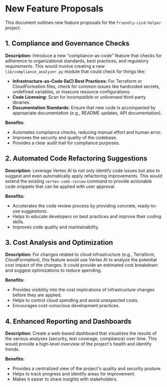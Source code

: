 # New Feature Proposals

This document outlines new feature proposals for the `friendly-cicd-helper` project.

## 1. Compliance and Governance Checks

**Description:** Introduce a new "compliance-as-code" feature that checks for adherence to organizational standards, best practices, and regulatory requirements. This would involve creating a new `lib/compliance_analyzer.py` module that could check for things like:
*   **Infrastructure-as-Code (IaC) Best Practices:** For Terraform or CloudFormation files, check for common issues like hardcoded secrets, undefined variables, or insecure resource configurations.
*   **Code Licensing:** Scan for incompatible or unlicensed third-party libraries.
*   **Documentation Standards:** Ensure that new code is accompanied by appropriate documentation (e.g., README updates, API documentation).

**Benefits:**
*   Automates compliance checks, reducing manual effort and human error.
*   Improves the security and quality of the codebase.
*   Provides a clear audit trail for compliance purposes.

## 2. Automated Code Refactoring Suggestions

**Description:** Leverage Vertex AI to not only identify code issues but also to suggest and even automatically apply refactoring improvements. This would extend the existing `vertex-code-review` command to provide actionable code snippets that can be applied with user approval.

**Benefits:**
*   Accelerates the code review process by providing concrete, ready-to-use suggestions.
*   Helps to educate developers on best practices and improve their coding skills.
*   Improves code quality and maintainability.

## 3. Cost Analysis and Optimization

**Description:** For changes related to cloud infrastructure (e.g., Terraform, CloudFormation), this feature would use Vertex AI to analyze the potential cost impact of the changes. It could provide an estimated cost breakdown and suggest optimizations to reduce spending.

**Benefits:**
*   Provides visibility into the cost implications of infrastructure changes before they are applied.
*   Helps to control cloud spending and avoid unexpected costs.
*   Encourages cost-conscious development practices.

## 4. Enhanced Reporting and Dashboards

**Description:** Create a web-based dashboard that visualizes the results of the various analyses (security, test coverage, compliance) over time. This would provide a high-level overview of the project's health and identify trends.

**Benefits:**
*   Provides a centralized view of the project's quality and security posture.
*   Helps to track progress and identify areas for improvement.
*   Makes it easier to share insights with stakeholders.